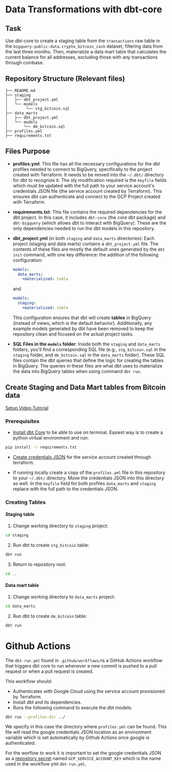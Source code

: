 
# Data Transformations with dbt-core

## Task
Use dbt-core to create a staging table from the `transactions` raw table in the `bigquery-public-data.crypto_bitcoin_cash` dataset, filtering data from the last three months. Then, materialize a data mart table that calculates the current balance for all addresses, excluding those with any transactions through coinbase.


## Repository Structure (Relevant files)

```
├── README.md
├── staging
│   ├── dbt_project.yml
│   └── models
│        └── stg_bitcoin.sql
├── data_marts
│   ├── dbt_project.yml
│   └── models
│       └── dm_bitcoin.sql
├── profiles.yml
├── requirements.txt
```

## Files Purpose

- **profiles.yml**: This file has all the necessary configurations for the dbt profiles needed to connect to BigQuery, specifically to the project created with Terraform. It needs to be moved into the `~/.dbt/` directory for dbt to recognize it. The oly modification required is the `keyfile` fields which must be updated with the full path to your service account's credentials JSON file (the service account created by Terraform). This ensures dbt can authenticate and connect to the GCP Project created with Terraform.

- **requirements.txt**: This file contains the required dependencies for the dbt project. In this case, it includes `dbt-core` (the core dbt package) and `dbt-bigquery` (which allows dbt to interact with BigQuery). These are the only dependencies needed to run the dbt models in this repository.

- **dbt_project.yml** (in both `staging` and `data_marts` directories): Each project (staging and data marts) contains a `dbt_project.yml` file. The contents of these files are mostly the default ones generated by the `dbt init` command, with one key difference: the addition of the following configuration:
  ```yaml
  models:
    data_marts:
      +materialized: table
  ```
  and 
  ```yaml
  models:
    staging:
      +materialized: table
  ```
  This configuration ensures that dbt will create **tables** in BigQuery (instead of views, which is the default behavior). Additionally, any example models generated by dbt have been removed to keep the repository clean and focused on the actual project tasks.

- **SQL Files in the `models` folder**: Inside both the `staging` and `data_marts` folders, you'll find a corresponding SQL file (e.g., `stg_bitcoin.sql` in the `staging` folder, and `dm_bitcoin.sql` in the `data_marts` folder). These SQL files contain the dbt queries that define the logic for creating the tables in BigQuery. The queries in these files are what dbt uses to materialize the data into BigQuery tables when using command `dbt run`.


## Create Staging and Data Mart tables from Bitcoin data
[Setup Video Tutorial](https://www.loom.com/share/546aa2513b8e4424aed167215110af63?sid=70b097e7-92bf-4966-8e3b-6fefa019ed24)
### Prerequisites
- [Install dbt Core](https://docs.getdbt.com/docs/core/installation-overview) to be able to use on terminal. Easiest way is to create a python virtual environment and run:
```sh
pip install -r requirements.txt
```
- [Create credentials JSON](https://developers.google.com/workspace/guides/create-credentials#create_credentials_for_a_service_account)  for the service account created through terraform.

- If running locally create a copy of the `profiles.yml` file in this repository to your `~/.dbt/` directory. Move the credentials JSON into this directory as well.
In the `keyfile` field for both profiles `data_marts` and `staging` replace with the full path to the credentials JSON. 



### Creating Tables

#### Staging table
1. Change working directory to `staging` project:
```sh
cd staging
```
2. Run dbt to create `stg_bitcoin` table:
```sh
dbt run
```
3. Return to repository root:
```sh
cd ..
```

#### Data mart table
1. Change working directory to `data_marts` project:
```sh
cd data_marts
```
2. Run dbt to create `dm_bitcoin` table:
```sh
dbt run
```


# Github Actions
The `dbt-run.yml` found in `.github/workflows/`is a GitHub Actions workflow that triggers dbt core to run whenever a
new commit is pushed to a pull request or when a pull request is created.

This workflow should:
- Authenticates with Google Cloud using the service account
provisioned by Terraform.
- Install dbt and its dependencies.
- Runs the following command to execute the dbt models:
```sh
dbt run --profiles-dir ../
```
We specify in this case the directory where `profiles.yml` can be found. This file will read the google credentials JSON location as an environment variable which is set automatically by Github Actions once google is authenticated.

For the worflow to work it is important to set the google credentials JSON as a [repository secret](https://docs.github.com/en/actions/security-for-github-actions/security-guides/using-secrets-in-github-actions) named `GCP_SERVICE_ACCOUNT_KEY` which is the name used in the workflow yml `dbt-run.yml`.